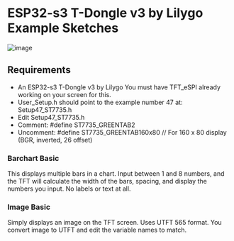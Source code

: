 # ESP32-s3 T-Dongle v3 by Lilygo Example Sketches

![image](https://github.com/ddxfish/Lilygo-T-Dongle-S3-v3-Example-Sketches/assets/6764685/b0006c79-cc8b-4960-920b-c7b7f4553a21)

## Requirements
* An ESP32-s3 T-Dongle v3 by Lilygo
You must have TFT_eSPI already working on your screen for this. 
* User_Setup.h should point to the example number 47 at: Setup47_ST7735.h
* Edit Setup47_ST7735.h
* Comment: #define ST7735_GREENTAB2
* Uncomment: #define ST7735_GREENTAB160x80 // For 160 x 80 display (BGR, inverted, 26 offset)

### Barchart Basic
This displays multiple bars in a chart. Input between 1 and 8 numbers, and the TFT will calculate the width of the bars, spacing, and display the numbers you input. No labels or text at all.

### Image Basic
Simply displays an image on the TFT screen. Uses UTFT 565 format. You convert image to UTFT and edit the variable names to match.
